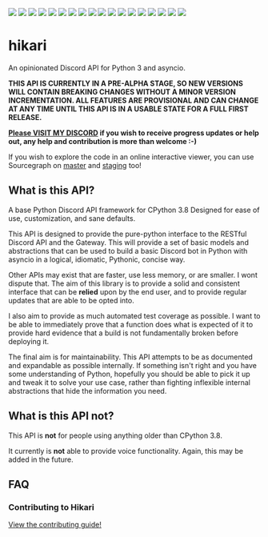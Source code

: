 [![](https://img.shields.io/discord/574921006817476608.svg?logo=Discord&logoColor=white&label=discord)](https://discord.gg/HMnGbsv)
[![](https://img.shields.io/lgtm/alerts/gitlab/nekokatt/hikari)](https://lgtm.com/projects/gl/nekokatt/hikari)
[![](https://img.shields.io/lgtm/grade/python/gitlab/nekokatt/hikari)](https://lgtm.com/projects/gl/nekokatt/hikari?mode=tree)
[![](https://gitlab.com/nekokatt/hikari/badges/master/coverage.svg)](https://gitlab.com/nekokatt/hikari/pipelines)
[![](https://img.shields.io/gitlab/pipeline/nekokatt/hikari/master?label=ci%20(master)&logo=gitlab)](https://gitlab.com/nekokatt/hikari/pipelines)
[![](https://img.shields.io/gitlab/pipeline/nekokatt/hikari/staging?label=ci%20(staging)&logo=gitlab)](https://gitlab.com/nekokatt/hikari/pipelines)
[![](https://img.shields.io/website/https/nekokatt.gitlab.io/hikari.svg?down_color=red&down_message=not%20building&label=docs%20(master)&logo=gitlab&logoColor=white&up_message=up-to-date)](https://nekokatt.gitlab.io/hikari)
[![](https://img.shields.io/website/https/nekokatt.gitlab.io/hikari/staging.svg?down_color=red&down_message=not%20building&label=docs%20(staging)&logo=gitlab&logoColor=white&up_message=up-to-date)](https://nekokatt.gitlab.io/hikari/staging/)
[![](https://badgen.net/pypi/v/hikari)](https://pypi.org/project/hikari)
[![](https://badgen.net/pypi/license/hikari)](?)
[![](https://img.shields.io/pypi/implementation/hikari.svg)](?)
[![](https://img.shields.io/pypi/format/hikari.svg)](?)
[![](https://img.shields.io/pypi/dm/hikari)](?)
[![](https://img.shields.io/pypi/status/hikari)](?)
[![](https://img.shields.io/pypi/pyversions/hikari)](?)
[![](https://img.shields.io/badge/code%20style-black-000000.svg)](?)
[![](https://img.shields.io/sourcegraph/rrc/gitlab.com/nekokatt/hikari)](https://sourcegraph.com/gitlab.com/nekokatt/hikari)
[![](https://img.shields.io/static/v1?label=sourcegraph&message=view%20now!&color=blueviolet&logo=sourcegraph)](https://sourcegraph.com/gitlab.com/nekokatt/hikari)

# hikari

An opinionated Discord API for Python 3 and asyncio.

**THIS API IS CURRENTLY IN A PRE-ALPHA STAGE, SO NEW VERSIONS WILL CONTAIN BREAKING CHANGES WITHOUT A MINOR
VERSION INCREMENTATION. ALL FEATURES ARE PROVISIONAL AND CAN CHANGE AT ANY TIME UNTIL THIS API IS IN A USABLE 
STATE FOR A FULL FIRST RELEASE.**
 
 **[Please VISIT MY DISCORD](https://discord.gg/HMnGbsv) if you wish to receive progress updates or help out, any
 help and contribution is more than welcome :-)**
 
If you wish to explore the code in an online interactive viewer, you can use Sourcegraph on 
[master](https://sourcegraph.com/gitlab.com/nekokatt/hikari@master) and [staging](https://sourcegraph.com/gitlab.com/nekokatt/hikari@staging)
too!

## What is this API?

A base Python Discord API framework for CPython 3.8 Designed for ease of use,
customization, and sane defaults.

This API is designed to provide the pure-python interface to the RESTful Discord API and the Gateway. This will provide
a set of basic models and abstractions that can be used to build a basic Discord bot in Python with asyncio in a
logical, idiomatic, Pythonic, concise way.

Other APIs may exist that are faster, use less memory, or are smaller. I wont dispute that. The aim of this library is
to provide a solid and consistent interface that can be __relied__ upon by the end user, and to provide regular updates
that are able to be opted into.

I also aim to provide as much automated test coverage as possible. I want to be able to immediately prove that a
function does what is expected of it to provide hard evidence that a build is not fundamentally broken before
deploying it.

The final aim is for maintainability. This API attempts to be as documented and expandable as possible internally. If
something isn't right and you have some understanding of Python, hopefully you should be able to pick it up and tweak it
to solve your use case, rather than fighting inflexible internal abstractions that hide the information you need.

## What is this API **not**?

This API is **not** for people using anything older than CPython 3.8. 

It currently is **not** able to provide voice functionality. Again, this may be added in the future.

## FAQ

### Contributing to Hikari

[View the contributing guide!](https://gitlab.com/nekokatt/hikari/wikis/Contributing)
